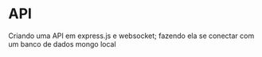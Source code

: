 # API
Criando uma API em express.js e websocket; fazendo ela se conectar com um banco de dados mongo local
